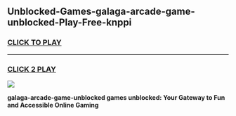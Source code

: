 
## Unblocked-Games-galaga-arcade-game-unblocked-Play-Free-knppi
<h3>
<a href="https://premium76.site?title=galaga-arcade-game-unblocked&ref=20A">CLICK TO PLAY</a></h3>
<hr>

<h3>
<a href="https://premium76.site?title=galaga-arcade-game-unblocked&ref=20A">CLICK 2 PLAY</a>
  
</h3>

<a href="https://premium76.site?title=galaga-arcade-game-unblocked&ref=20A"><img src="https://clearcache.store/games.png"></a>


**galaga-arcade-game-unblocked games unblocked: Your Gateway to Fun and Accessible Online Gaming**
